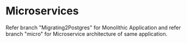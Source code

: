 # Microservices
Refer branch "Migrating2Postgres" for Monolithic Application and refer branch "micro" for Microservice architecture of same application.

